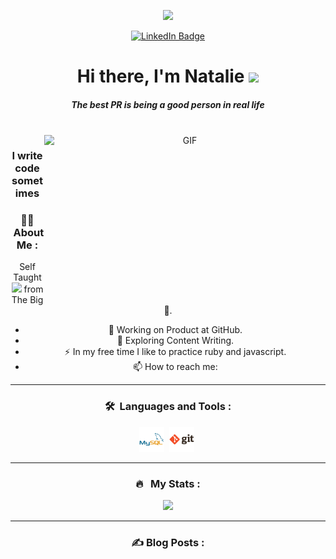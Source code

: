
<p align="center"><img src="https://media.giphy.com/media/M9gbBd9nbDrOTu1Mqx/giphy.gif" width="100"/></p>
<p align="center">
<a href="https://www.twitter.com/oh_natalierj"><img src="https://img.shields.io/twitter/follow/oh_natalierj" alt="LinkedIn Badge"></a>
</p>


<div align="center">
   <h1>Hi there, I'm Natalie <img src="https://media.giphy.com/media/hvRJCLFzcasrR4ia7z/giphy.gif" width="25px"> </h1>
 
 <h5 align="center">
   <i>The best PR is being a good person in real life</i>
  </h5>

<br />
<img align="right" height="270px" width="450px" alt="GIF" src="https://media3.giphy.com/media/NytMLKyiaIh6VH9SPm/giphy.gif?cid=ecf05e47yjdirxobj2orn8hn0rsd5kin6jd0um9vosnce3s5&ep=v1_gifs_search&rid=giphy.gif&ct=g" />
<p align="center">
  <h3> I write code sometimes</h3>
</p>


### :woman_technologist: &nbsp;About Me :

Self Taught <img src="https://media.giphy.com/media/WUlplcMpOCEmTGBtBW/giphy.gif" width="30"> from The Big 🍎.
- 🔭 Working on Product at GitHub.
- 🌱 Exploring Content Writing.
- ⚡ In my free time I like to practice ruby and javascript.
- 📫 How to reach me: 

---

### 🛠 &nbsp;Languages and Tools :

<p>
<img src="https://github.com/devicons/devicon/blob/master/icons/mysql/mysql-original-wordmark.svg" title="MySQL"  alt="MySQL" width="40" height="40"/>&nbsp;
<img src="https://github.com/devicons/devicon/blob/master/icons/git/git-original-wordmark.svg" title="Git" **alt="Git" width="40" height="40"/>&nbsp;
</p>

---

### 🔥 &nbsp; My Stats :
<!-- [![GitHub Streak](http://github-readme-streak-stats.herokuapp.com?user=itsZed0&theme=dark&background=000000)](https://git.io/streak-stats)

[![Top Langs](https://github-readme-stats.vercel.app/api/top-langs/?username=itsZed0&layout=compact&theme=vision-friendly-dark)](https://github.com/anuraghazra/github-readme-stats) -->

<p align="center" >
<a href="https://github.com/anuraghazra/github-readme-stats"> 
    <img  src="https://github-readme-stats.vercel.app/api?username=natalierjackson&&show_icons=true&theme=radical"/>
  </a>

</p>


---

### ✍️ Blog Posts : 

<!-- BLOG-POST-LIST:END -->
